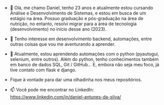 - 👋 Olá, me chamo Daniel, tenho 23 anos e atualmente estou cursando Análise e Desenvolvimento de Sistemas, e estou em busca de um estágio na área. Possuo graduação e pós-graduação na área de nutrição, no entanto, resolvi migrar para a área de tecnologia (desenvolvimento) no início desse ano (2023).

- 👀 Tenho interesse em desenvolvimento backend, automações, entre outras coisas que vou me aventurando a aprender.

- 🌱 Atualmente, estou aprendendo automações com o python (pyautogui, selenium, entre outros). Além do python, tenho conhecimentos também em banco de dados SQL, Git / GitHub... E, embora não seja meu foco, já tive contato com flask e django.

- Fique à vontade para dar uma olhadinha nos meus repositórios.

- 📫 Você pode me encontrar no LinkedIn: https://www.linkedin.com/in/daniel-antunes-da-silva/

<!---
daniel-antunes-da-silva/daniel-antunes-da-silva is a ✨ special ✨ repository because its `README.md` (this file) appears on your GitHub profile.
You can click the Preview link to take a look at your changes.
--->
